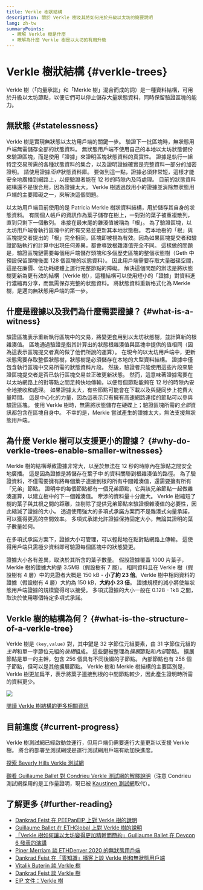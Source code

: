 ```yaml
---
title: Verkle 樹狀結構
description: 關於 Verkle 樹及其將如何用於升級以太坊的簡要說明
lang: zh-tw
summaryPoints:
  - 瞭解 Verkle 樹是什麼
  - 瞭解為什麼 Verkle 樹是以太坊的有用升級
---
```


# Verkle 樹狀結構 {#verkle-trees}

Verkle 樹（「向量承諾」和「Merkle 樹」混合而成的詞）是一種資料結構，可用於升級以太坊節點，以便它們可以停止儲存大量狀態資料，同時保留驗證區塊的能力。

## 無狀態 {#statelessness}

Verkle 樹是實現無狀態以太坊用戶端的關鍵一步。 驗證下一批區塊時，無狀態用戶端無需儲存全部的狀態資料。 無狀態用戶端不使用自己的本地以太坊狀態備份來驗證區塊，而是使用「證據」來證明區塊狀態資料的真實性。 證據是執行一組特定交易所需的各種狀態資料的集合，以及證明證據確實是完整資料一部分的加密證明。 請使用證據*而非*狀態資料庫。 要做到這一點，證據必須非常短，這樣才能安全地廣播到網路上，以便驗證者能在 12 秒的時隙內及時處理。 目前的狀態資料結構還不是很合用，因為證據太大。 Verkle 樹透過啟用小的證據並消除無狀態用戶端的主要障礙之一，來解決這個問題。

<ExpandableCard title="為什麼需要無狀態用戶端？" eventCategory="/roadmap/verkle-trees" eventName="clicked why do we want stateless clients?">

以太坊用戶端目前使用的是 Patricia Merkle 樹狀資料結構，用於儲存其自身的狀態資料。 有關個人帳戶的資訊作為葉子儲存在樹上，一對對的葉子被重複散列，直到只剩下一個散列。 串接在最末尾的雜湊值被稱為「根」。 為了驗證區塊，以太坊用戶端會執行區塊中的所有交易並更新其本地狀態樹。 若本地樹的「根」與區塊提交者提出的「根」完全相同，區塊即被視為有效。因為如果區塊提交者和驗證節點執行的計算中出現任何差異，都會導致根雜湊值完全不同。 這樣做的問題是，驗證區塊鏈需要每個用戶端儲存頭塊和多個歷史區塊的整個狀態樹（Geth 中預設保留頭塊後面 128 個區塊的狀態資料）。 因此用戶端需要存取大量磁碟空間，這是在廉價、低功耗硬體上運行完整節點的障礙。 解決這個問題的辦法是將狀態樹更新為更有效的結構（Verkle 樹），這種結構可以使用短小的「證據」對資料進行濃縮再分享，而無需保存完整的狀態資料。 將狀態資料重新格式化為 Merkle 樹，是邁向無狀態用戶端的第一步。

</ExpandableCard>

## 什麼是證據以及我們為什麼需要證據？ {#what-is-a-witness}

驗證區塊表示重新執行區塊中的交易，將變更套用到以太坊狀態樹，並計算新的根雜湊值。 區塊通過驗證是指其計算出的狀態根雜湊值與區塊中提供的值相同（因為這表示區塊提交者真的做了他們所說的運算）。 在現今的以太坊用戶端中，更新狀態需要存取整個狀態樹，狀態樹是必須儲存在本地的大型資料結構。 證據中僅包含執行區塊中交易所需的狀態資料片段。 然後，驗證者只能使用這些片段來驗證區塊提交者是否已執行區塊交易並正確更新狀態。 然而，這意味著證據需要在以太坊網路上的對等點之間足夠快地傳輸，以便每個節點能夠在 12 秒的時隙內安全地接收和處理。 如果證據太大，有些節點可能會在下載以及與鏈同步上花費大量時間。 這是中心化的力量，因為這表示只有擁有高速網路連接的節點可以參與驗證區塊。 使用 Verkle 樹時，無需將狀態儲存在硬碟上；驗證區塊所需的*全部*資訊都包含在區塊自身中。 不幸的是，Merkle 嘗試產生的證據太大，無法支援無狀態用戶端。

## 為什麼 Verkle 樹可以支援更小的證據？ {#why-do-verkle-trees-enable-smaller-witnesses}

Merkle 樹的結構導致證據非常大，以至於無法在 12 秒的時隙內在節點之間安全地廣播。 這是因為證據是將儲存在葉子中 ​​ 的資料關聯到根雜湊值的路徑。 為了驗證資料，不僅需要擁有將每個葉子連接到根的所有中間雜湊值，還需要擁有所有「兄弟」節點。 證明中的每個節點都有一個兄弟節點，它與該兄弟節點一起做雜湊運算，以建立樹中的下一個雜湊值。 牽涉的資料量十分龐大。 Verkle 樹縮短了樹的葉子與其根之間的距離，並剔除了提供兄弟節點來驗證根雜湊值的必要性，因此縮減了證據的大小。 透過使用強大的多項式承諾方案而不是雜湊式向量承諾，可以獲得更高的空間效率。 多項式承諾允許證據保持固定大小，無論其證明的葉子數量如何。

在多項式承諾方案下，證據大小可管理，可以輕鬆地在點對點網路上傳輸。 這使得用戶端只需極少資料即可驗證每個區塊中的狀態變更。

<ExpandableCard title="具體一點，Verkle 樹可以將證據大小縮減多少？" eventCategory="/roadmap/verkle-trees" eventName="clicked exactly how much can Verkle trees reduce witness size?">

證據大小各有差異，取決於其所含的葉子數量。 假設證據覆蓋 1000 片葉子，Merkle 樹的證據大約是 3.5MB（假設樹有 7 層）。 相同資料且在 Verkle 樹（假設樹有 4 層）中的見證者大概是 150 kB - **小了約 23 倍**。Verkle 樹中相同資料的證據（假設樹有 4 層）大約為 150 kB，**大約小 23 倍**。 證據規模的減小將使無狀態用戶端證據的規模變得可以接受。 多項式證據的大小一般在 0.128 - 1kB 之間，取決於使用哪個特定多項式承諾。

</ExpandableCard>

## Verkle 樹的結構為何？ {#what-is-the-structure-of-a-verkle-tree}

Verkle 樹是 `(key,value)` 對，其中鍵是 32 字節位元組要素，由 31 字節位元組的*主幹*和單一字節位元組的*後綴*組成。 這些鍵被整理為*擴展*節點和*內部*節點。 擴展節點是單一的主幹，包含 256 個具有不同後綴的子節點。 內部節點也有 256 個子節點，但可以是其他擴展節點。 Verkle 樹和 Merkle 樹結構的主要區別是，Verkle 樹更加扁平，表示將葉子連接到根的中間節點較少，因此產生證明時所需的資料更少。

![](./verkle.png)

[閱讀 Verkle 樹結構的更多相關資訊](https://blog.ethereum.org/2021/12/02/verkle-tree-structure)

## 目前進度 {#current-progress}

Verkle 樹測試網已經啟動並運行，但用戶端仍需要進行大量更新以支援 Verkle 樹。 將合約部署至測試網或是運行測試網用戶端有助加快進度。

[探索 Beverly Hills Verkle 測試網](https://beverlyhills.ethpandaops.io)

[觀看 Guillaume Ballet 對 Condrieu Verkle 測試網的解釋說明](https://www.youtube.com/watch?v=cPLHFBeC0Vg)（注意 Condrieu 測試網採用的是工作量證明，現已被 [Kaustinen 測試網](https://kaustinen.ethdevops.io)取代）。

## 了解更多 {#further-reading}

- [Dankrad Feist 在 PEEPanEIP 上對 Verkle 樹的說明](https://www.youtube.com/watch?v=RGJOQHzg3UQ)
- [Guillaume Ballet 在 ETHGlobal 上對 Verkle 樹的說明](https://www.youtube.com/watch?v=f7bEtX3Z57o)
- [「Verkle 樹如何讓以太坊變得更加精幹而簡約」Guillaume Ballet 在 Devcon 6 發表的演講](https://www.youtube.com/watch?v=Q7rStTKwuYs)
- [Piper Merriam 談 ETHDenver 2020 的無狀態用戶端](https://www.youtube.com/watch?v=0yiZJNciIJ4)
- [Dankrad Feist 在「零知識」播客上談 Verkle 樹和無狀態用戶端](https://zeroknowledge.fm/episode-202-stateless-ethereum-verkle-tries-with-dankrad-feist/)
- [Vitalik Buterin 談 Verkle 樹](https://vitalik.eth.limo/general/2021/06/18/verkle.html)
- [Dankrad Feist 談 Verkle 樹](https://dankradfeist.de/ethereum/2021/06/18/verkle-trie-for-eth1.html)
- [EIP 文件：Verkle 樹](https://notes.ethereum.org/@vbuterin/verkle_tree_eip#Illustration)
